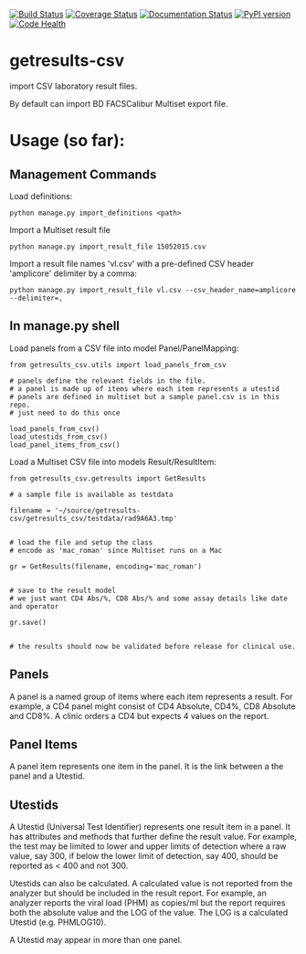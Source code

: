 [![Build Status](https://travis-ci.org/botswana-harvard/getresults-csv.svg?branch=develop)](https://travis-ci.org/botswana-harvard/getresults-csv)
[![Coverage Status](https://coveralls.io/repos/botswana-harvard/getresults-csv/badge.svg?branch=develop)](https://coveralls.io/r/botswana-harvard/getresults-csv?branch=develop)
[![Documentation Status](https://readthedocs.org/projects/getresults-csv/badge/?version=latest)](https://readthedocs.org/projects/getresults-csv/?badge=latest)
[![PyPI version](https://badge.fury.io/py/getresults-csv.svg)](http://badge.fury.io/py/getresults-csv)
[![Code Health](https://landscape.io/github/botswana-harvard/getresults-csv/develop/landscape.svg?style=flat)](https://landscape.io/github/botswana-harvard/getresults-csv/develop)

# getresults-csv

import CSV laboratory result files.

By default can import BD FACSCalibur Multiset export file.

Usage (so far):
===============

Management Commands
-------------------

Load definitions:

	python manage.py import_definitions <path>

Import a Multiset result file

    python manage.py import_result_file 15052015.csv

Import a result file names 'vl.csv' with a pre-defined CSV header 'amplicore' delimiter by a comma:

    python manage.py import_result_file vl.csv --csv_header_name=amplicore --delimiter=,


In manage.py shell
------------------

Load panels from a CSV file into model Panel/PanelMapping:

    from getresults_csv.utils import load_panels_from_csv

    # panels define the relevant fields in the file.
    # a panel is made up of items where each item represents a utestid
    # panels are defined in multiset but a sample panel.csv is in this repo.
    # just need to do this once
    
    load_panels_from_csv()
    load_utestids_from_csv()
    load_panel_items_from_csv()
    
Load a Multiset CSV file into models Result/ResultItem:

    from getresults_csv.getresults import GetResults
    
    # a sample file is available as testdata

    filename = '~/source/getresults-csv/getresults_csv/testdata/rad9A6A3.tmp'

    
    # load the file and setup the class
    # encode as 'mac_roman' since Multiset runs on a Mac

    gr = GetResults(filename, encoding='mac_roman')


    # save to the result model 
    # we just want CD4 Abs/%, CD8 Abs/% and some assay details like date and operator

    gr.save()


    # the results should now be validated before release for clinical use.
    
Panels
------
A panel is a named group of items where each item represents a result. For example, a CD4 panel might
consist of CD4 Absolute, CD4%, CD8 Absolute and CD8%. A clinic orders a CD4 but expects 4 values on the report.

Panel Items
-----------
A panel item represents one item in the panel. It is the link between a the panel and a Utestid.

Utestids
--------
A Utestid (Universal Test Identifier) represents one result item in a panel. It has attributes and methods
that further define the result value. For example, the test may be limited to lower and upper limits of
detection where a raw value, say 300, if below the lower limit of detection, say 400, should be reported
as < 400 and not 300.

Utestids can also be calculated. A calculated value is not reported from the analyzer but should be 
included in the result report. For example, an analyzer reports the viral load (PHM) as copies/ml but the report 
requires both the absolute value and the LOG of the value. The LOG is a calculated Utestid (e.g. PHMLOG10).
 
A Utestid may appear in more than one panel.
